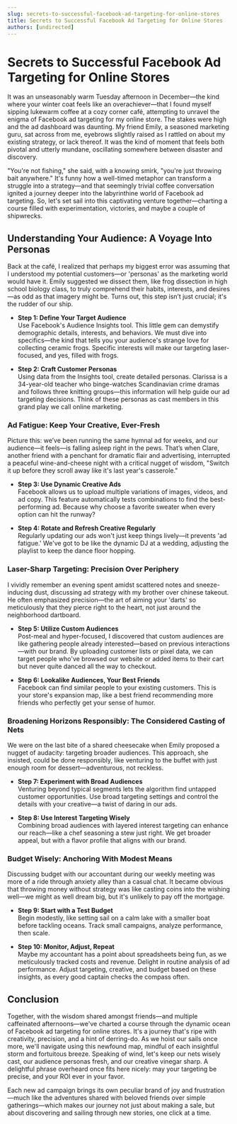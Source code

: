 ```yaml
---
slug: secrets-to-successful-facebook-ad-targeting-for-online-stores
title: Secrets to Successful Facebook Ad Targeting for Online Stores
authors: [undirected]
---
```



# Secrets to Successful Facebook Ad Targeting for Online Stores

It was an unseasonably warm Tuesday afternoon in December—the kind where your winter coat feels like an overachiever—that I found myself sipping lukewarm coffee at a cozy corner café, attempting to unravel the enigma of Facebook ad targeting for my online store. The stakes were high and the ad dashboard was daunting. My friend Emily, a seasoned marketing guru, sat across from me, eyebrows slightly raised as I rattled on about my existing strategy, or lack thereof. It was the kind of moment that feels both pivotal and utterly mundane, oscillating somewhere between disaster and discovery.

"You're not fishing," she said, with a knowing smirk, "you're just throwing bait anywhere." It's funny how a well-timed metaphor can transform a struggle into a strategy—and that seemingly trivial coffee conversation ignited a journey deeper into the labyrinthine world of Facebook ad targeting. So, let's set sail into this captivating venture together—charting a course filled with experimentation, victories, and maybe a couple of shipwrecks.


## Understanding Your Audience: A Voyage Into Personas

Back at the café, I realized that perhaps my biggest error was assuming that I understood my potential customers—or 'personas' as the marketing world would have it. Emily suggested we dissect them, like frog dissection in high school biology class, to truly comprehend their habits, interests, and desires—as odd as that imagery might be. Turns out, this step isn’t just crucial; it's the rudder of our ship.

- **Step 1: Define Your Target Audience**  
  Use Facebook's Audience Insights tool. This little gem can demystify demographic details, interests, and behaviors. We must dive into specifics—the kind that tells you your audience's strange love for collecting ceramic frogs. Specific interests will make our targeting laser-focused, and yes, filled with frogs.

- **Step 2: Craft Customer Personas**  
  Using data from the Insights tool, create detailed personas. Clarissa is a 34-year-old teacher who binge-watches Scandinavian crime dramas and follows three knitting groups—this information will help guide our ad targeting decisions. Think of these personas as cast members in this grand play we call online marketing.

### Ad Fatigue: Keep Your Creative, Ever-Fresh

Picture this: we’ve been running the same hymnal ad for weeks, and our audience—it feels—is falling asleep right in the pews. That’s when Clare, another friend with a penchant for dramatic flair and advertising, interrupted a peaceful wine-and-cheese night with a critical nugget of wisdom, "Switch it up before they scroll away like it's last year's casserole."

- **Step 3: Use Dynamic Creative Ads**  
  Facebook allows us to upload multiple variations of images, videos, and ad copy. This feature automatically tests combinations to find the best-performing ad. Because why choose a favorite sweater when every option can hit the runway?

- **Step 4: Rotate and Refresh Creative Regularly**  
  Regularly updating our ads won't just keep things lively—it prevents 'ad fatigue.' We've got to be like the dynamic DJ at a wedding, adjusting the playlist to keep the dance floor hopping.

### Laser-Sharp Targeting: Precision Over Periphery

I vividly remember an evening spent amidst scattered notes and sneeze-inducing dust, discussing ad strategy with my brother over chinese takeout. He often emphasized precision—the art of aiming your 'darts' so meticulously that they pierce right to the heart, not just around the neighborhood dartboard.

- **Step 5: Utilize Custom Audiences**  
  Post-meal and hyper-focused, I discovered that custom audiences are like gathering people already interested—based on previous interactions—with our brand. By uploading customer lists or pixel data, we can target people who've browsed our website or added items to their cart but never quite danced all the way to checkout.

- **Step 6: Lookalike Audiences, Your Best Friends**  
  Facebook can find similar people to your existing customers. This is your store's expansion map, like a best friend recommending more friends who perfectly get your sense of humor.

### Broadening Horizons Responsibly: The Considered Casting of Nets

We were on the last bite of a shared cheesecake when Emily proposed a nugget of audacity: targeting broader audiences. This approach, she insisted, could be done responsibly, like venturing to the buffet with just enough room for dessert—adventurous, not reckless.

- **Step 7: Experiment with Broad Audiences**  
  Venturing beyond typical segments lets the algorithm find untapped customer opportunities. Use broad targeting settings and control the details with your creative—a twist of daring in our ads.

- **Step 8: Use Interest Targeting Wisely**  
  Combining broad audiences with layered interest targeting can enhance our reach—like a chef seasoning a stew just right. We get broader appeal, but with a flavor profile that aligns with our brand.

### Budget Wisely: Anchoring With Modest Means

Discussing budget with our accountant during our weekly meeting was more of a ride through anxiety alley than a casual chat. It became obvious that throwing money without strategy was like casting coins into the wishing well—we might as well dream big, but it's unlikely to pay off the mortgage.

- **Step 9: Start with a Test Budget**  
  Begin modestly, like setting sail on a calm lake with a smaller boat before tackling oceans. Track small campaigns, analyze performance, then scale.

- **Step 10: Monitor, Adjust, Repeat**  
  Maybe my accountant has a point about spreadsheets being fun, as we meticulously tracked costs and revenue. Delight in routine analysis of ad performance. Adjust targeting, creative, and budget based on these insights, as every good captain checks the compass often.

## Conclusion

Together, with the wisdom shared amongst friends—and multiple caffeinated afternoons—we've charted a course through the dynamic ocean of Facebook ad targeting for online stores. It's a journey that's ripe with creativity, precision, and a hint of derring-do. As we hoist our sails once more, we'll navigate using this newfound map, mindful of each insightful storm and fortuitous breeze. Speaking of wind, let's keep our nets wisely cast, our audience personas fresh, and our creative vinegar sharp. A delightful phrase overheard once fits here nicely: may your targeting be precise, and your ROI ever in your favor. 

Each new ad campaign brings its own peculiar brand of joy and frustration—much like the adventures shared with beloved friends over simple gatherings—which makes our journey not just about making a sale, but about discovering and sailing through new stories, one click at a time.